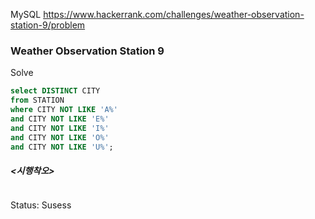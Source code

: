 <!--# SQL-->
MySQL https://www.hackerrank.com/challenges/weather-observation-station-9/problem
### Weather Observation Station 9

Solve
```sql
select DISTINCT CITY
from STATION
where CITY NOT LIKE 'A%' 
and CITY NOT LIKE 'E%' 
and CITY NOT LIKE 'I%' 
and CITY NOT LIKE 'O%' 
and CITY NOT LIKE 'U%';
```

##### <시행착오>
```sql
```

Status: Susess

